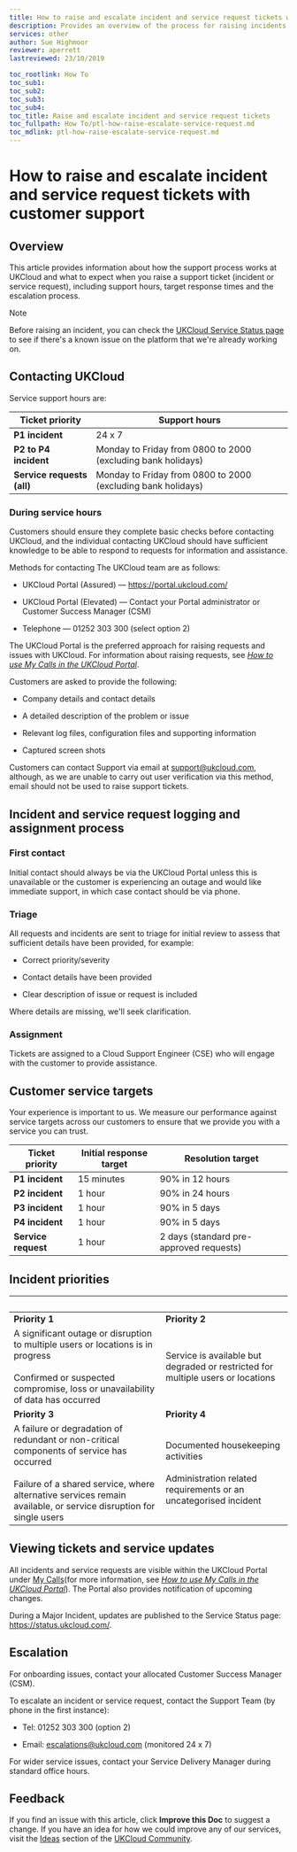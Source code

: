 ```yaml
---
title: How to raise and escalate incident and service request tickets with customer support
description: Provides an overview of the process for raising incidents and service requests with UKCloud customer support (helpdesk), as well as how to escalate them if necessary
services: other
author: Sue Highmoor
reviewer: aperrett
lastreviewed: 23/10/2019

toc_rootlink: How To
toc_sub1:
toc_sub2:
toc_sub3:
toc_sub4:
toc_title: Raise and escalate incident and service request tickets
toc_fullpath: How To/ptl-how-raise-escalate-service-request.md
toc_mdlink: ptl-how-raise-escalate-service-request.md
---
```


# How to raise and escalate incident and service request tickets with customer support

## Overview

This article provides information about how the support process works at UKCloud and what to expect when you raise a support ticket (incident or service request), including support hours, target response times and the escalation process.

> [!NOTE]
> Before raising an incident, you can check the [UKCloud Service Status page](https://status.ukcloud.com/) to see if there's a known issue on the platform that we're already working on.

## Contacting UKCloud

Service support hours are:

Ticket priority | Support hours
----------------|--------------
**P1 incident** | 24 x 7
**P2 to P4 incident** | Monday to Friday from 0800 to 2000 (excluding bank holidays)
**Service requests (all)** | Monday to Friday from 0800 to 2000 (excluding bank holidays)

### During service hours

Customers should ensure they complete basic checks before contacting UKCloud, and the individual contacting UKCloud should have sufficient knowledge to be able to respond to requests for information and assistance.

Methods for contacting The UKCloud team are as follows:

- UKCloud Portal (Assured) &mdash; <https://portal.ukcloud.com/>

- UKCloud Portal (Elevated) &mdash; Contact your Portal administrator or Customer Success Manager (CSM)

- Telephone &mdash; 01252 303 300 (select option 2)

The UKCloud Portal is the preferred approach for raising requests and issues with UKCloud. For information about raising requests, see [*How to use My Calls in the UKCloud Portal*](ptl-how-use-my-calls.md).

Customers are asked to provide the following:

- Company details and contact details

- A detailed description of the problem or issue

- Relevant log files, configuration files and supporting information

- Captured screen shots

Customers can contact Support via email at <support@ukcloud.com>, although, as we are unable to carry out user verification via this method, email should not be used to raise support tickets.

## Incident and service request logging and assignment process

### First contact

Initial contact should always be via the UKCloud Portal unless this is unavailable or the customer is experiencing an outage and would like immediate support, in which case contact should be via phone.

### Triage

All requests and incidents are sent to triage for initial review to assess that sufficient details have been provided, for example:

- Correct priority/severity

- Contact details have been provided

- Clear description of issue or request is included

Where details are missing, we'll seek clarification.

### Assignment

Tickets are assigned to a Cloud Support Engineer (CSE) who will engage with the customer to provide assistance.

## Customer service targets

Your experience is important to us. We measure our performance against service targets across our customers to ensure that we provide you with a service you can trust.

Ticket priority | Initial response target | Resolution target
----------------|-------------------------|------------------
**P1 incident** | 15 minutes | 90% in 12 hours
**P2 incident** | 1 hour | 90% in 24 hours
**P3 incident** | 1 hour | 90% in 5 days
**P4 incident** | 1 hour | 90% in 5 days
**Service request** | 1 hour | 2 days (standard pre-approved requests)

## Incident priorities

&nbsp; | &nbsp;
-----------|-----------
**Priority 1** | **Priority 2**
A significant outage or disruption to multiple users or locations is in progress<br><br>Confirmed or suspected compromise, loss or unavailability of data has occurred | Service is available but degraded or restricted for multiple users or locations
**Priority 3** | **Priority 4**
A failure or degradation of redundant or non-critical components of service has occurred<br><br>Failure of a shared service, where alternative services remain available, or service disruption for single users | Documented housekeeping activities<br><br>Administration related requirements or an uncategorised incident

## Viewing tickets and service updates

All incidents and service requests are visible within the UKCloud Portal under [My Calls](https://portal.skyscapecloud.com/support/ivanti)(for more information, see [*How to use My Calls in the UKCloud Portal*](ptl-how-use-my-calls.md)). The Portal also provides notification of upcoming changes.

During a Major Incident, updates are published to the Service Status page: <https://status.ukcloud.com/>.

## Escalation

For onboarding issues, contact your allocated Customer Success Manager (CSM).

To escalate an incident or service request, contact the Support Team (by phone in the first instance):

- Tel: 01252 303 300 (option 2)

- Email: <escalations@ukcloud.com> (monitored 24 x 7)

For wider service issues, contact your Service Delivery Manager during standard office hours.

## Feedback

If you find an issue with this article, click **Improve this Doc** to suggest a change. If you have an idea for how we could improve any of our services, visit the [Ideas](https://community.ukcloud.com/ideas) section of the [UKCloud Community](https://community.ukcloud.com).
